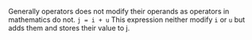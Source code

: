 Generally operators does not modify their operands as operators in mathematics do not. 
`j = i + u` 
This expression neither modify `i` or `u` but adds them and stores their value to j.